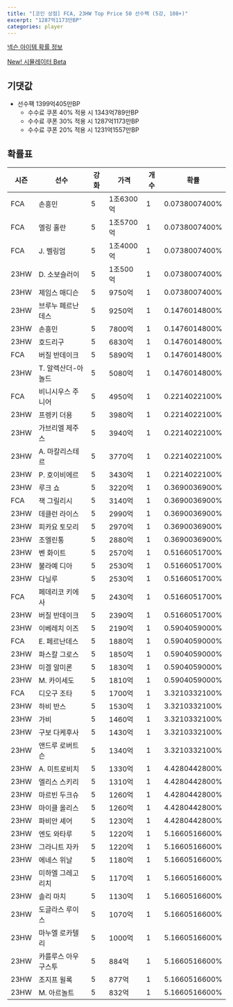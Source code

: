 ```yaml
---
title: "[코인 상점] FCA, 23HW Top Price 50 선수팩 (5강, 108+)"
excerpt: "1287억1173만BP"
categories: player
---
```

[넥슨 아이템 확률 정보](http://iteminfo.nexon.com/probability/fco?sn=7599)

[New! 시뮬레이터 Beta](/simulator/7599)
## 기댓값
- 선수팩 1399억405만BP
  - 수수료 쿠폰 40% 적용 시 1343억789만BP
  - 수수료 쿠폰 30% 적용 시 1287억1173만BP
  - 수수료 쿠폰 20% 적용 시 1231억1557만BP


## 확률표

|시즌|선수|강화|가격|개수|확률|
|---|---|---|---|---|---|
|FCA|손흥민|5|1조6300억|1|0.0738007400%|
|FCA|엘링 홀란|5|1조5700억|1|0.0738007400%|
|FCA|J. 벨링엄|5|1조4000억|1|0.0738007400%|
|23HW|D. 소보슬러이|5|1조500억|1|0.0738007400%|
|23HW|제임스 매디슨|5|9750억|1|0.0738007400%|
|23HW|브루누 페르난데스|5|9250억|1|0.1476014800%|
|23HW|손흥민|5|7800억|1|0.1476014800%|
|23HW|호드리구|5|6830억|1|0.1476014800%|
|FCA|버질 반데이크|5|5890억|1|0.1476014800%|
|23HW|T. 알렉산더-아놀드|5|5080억|1|0.1476014800%|
|FCA|비니시우스 주니어|5|4950억|1|0.2214022100%|
|23HW|프렝키 더용|5|3980억|1|0.2214022100%|
|23HW|가브리엘 제주스|5|3940억|1|0.2214022100%|
|23HW|A. 마칼리스테르|5|3770억|1|0.2214022100%|
|23HW|P. 호이비에르|5|3430억|1|0.2214022100%|
|23HW|루크 쇼|5|3220억|1|0.3690036900%|
|FCA|잭 그릴리시|5|3140억|1|0.3690036900%|
|23HW|데클런 라이스|5|2990억|1|0.3690036900%|
|23HW|피카요 토모리|5|2970억|1|0.3690036900%|
|23HW|조엘린통|5|2880억|1|0.3690036900%|
|23HW|벤 화이트|5|2570억|1|0.5166051700%|
|23HW|불라예 디아|5|2530억|1|0.5166051700%|
|23HW|다닐루|5|2530억|1|0.5166051700%|
|FCA|페데리코 키에사|5|2430억|1|0.5166051700%|
|23HW|버질 반데이크|5|2390억|1|0.5166051700%|
|23HW|이베레치 이즈|5|2190억|1|0.5904059000%|
|FCA|E. 페르난데스|5|1880억|1|0.5904059000%|
|23HW|파스칼 그로스|5|1850억|1|0.5904059000%|
|23HW|미겔 알미론|5|1830억|1|0.5904059000%|
|23HW|M. 카이세도|5|1810억|1|0.5904059000%|
|FCA|디오구 조타|5|1700억|1|3.3210332100%|
|23HW|하비 반스|5|1530억|1|3.3210332100%|
|23HW|가비|5|1460억|1|3.3210332100%|
|23HW|구보 다케후사|5|1430억|1|3.3210332100%|
|23HW|앤드루 로버트슨|5|1340억|1|3.3210332100%|
|23HW|A. 미트로비치|5|1330억|1|4.4280442800%|
|23HW|엘리스 스키리|5|1310억|1|4.4280442800%|
|23HW|마르빈 두크슈|5|1260억|1|4.4280442800%|
|23HW|마이클 올리스|5|1260억|1|4.4280442800%|
|23HW|파비안 셰어|5|1230억|1|4.4280442800%|
|23HW|엔도 와타루|5|1220억|1|5.1660516600%|
|23HW|그라니트 자카|5|1220억|1|5.1660516600%|
|23HW|에네스 위날|5|1180억|1|5.1660516600%|
|23HW|미하엘 그레고리치|5|1170억|1|5.1660516600%|
|23HW|솔리 마치|5|1130억|1|5.1660516600%|
|23HW|도글라스 루이스|5|1070억|1|5.1660516600%|
|23HW|마누엘 로카텔리|5|1000억|1|5.1660516600%|
|23HW|카를루스 아우구스투|5|884억|1|5.1660516600%|
|23HW|조지프 윌록|5|877억|1|5.1660516600%|
|23HW|M. 아르놀트|5|832억|1|5.1660516600%|

